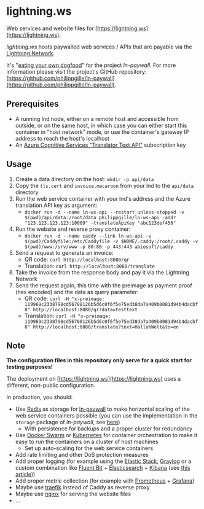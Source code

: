 lightning.ws
============

Web services and website files for [https://lightning.ws](https://lightning.ws).

*lightning.ws* hosts paywalled web services / APIs that are payable via the [Lightning Network](https://lightning.network).

It's "[eating your own dogfood](https://en.wikipedia.org/wiki/Eating_your_own_dog_food)" for the project *ln-paywall*. For more information please visit the project's GitHub repository: [https://github.com/philippgille/ln-paywall](https://github.com/philippgille/ln-paywall).

Prerequisites
-------------

- A running lnd node, either on a remote host and accessible from outside, or on the same host, in which case you can either start this container in "host network" mode, or use the container's gateway IP address to reach the host's localhost
- An [Azure Cognitive Services "Translator Text API"](https://azure.microsoft.com/en-us/services/cognitive-services/translator-text-api/) subscription key

Usage
-----

1. Create a data directory on the host: `mkdir -p api/data`
2. Copy the `tls.cert` and `invoice.macaroon` from your lnd to the `api/data` directory
3. Run the web service container with your lnd's address and the Azure translation API key as argument:
    - `docker run -d --name ln-ws-api --restart unless-stopped -v $(pwd)/api/data:/root/data philippgille/ln-ws-api -addr "123.123.123.123:10009" -translateApiKey "abc123def456"`
4. Run the website and reverse proxy container:
    - `docker run -d --name caddy --link ln-ws-api -v $(pwd)/Caddyfile:/etc/Caddyfile -v $HOME/.caddy:/root/.caddy -v $(pwd)/www:/srv/www -p 80:80 -p 443:443 abiosoft/caddy`
5. Send a request to generate an invoice:
      - QR code: `curl http://localhost:8080/qr`
      - Translation: `curl http://localhost:8080/translate`
6. Take the invoice from the response body and pay it via the Lightning Network
7. Send the request again, this time with the preimage as payment proof (hex encoded) and the data as query parameter:
      - QR code: `curl -H "x-preimage: 119969c2338798cd56708126b5d6c0f6f5e75ed38da7a409b0081d94b4dacbf8" http://localhost:8080/qr?data=testtext`
      - Translation: `curl -H "x-preimage: 119969c2338798cd56708126b5d6c0f6f5e75ed38da7a409b0081d94b4dacbf8" http://localhost:8080/translate?text=Hallo%Welt&to=en`

Note
----

**The configuration files in this repository only serve for a quick start for testing purposes!**

The deployment on [https://lightning.ws](https://lightning.ws) uses a different, non-public configuration.

In production, you should:

- Use [Redis](https://redis.io/) as storage for [ln-paywall](https://github.com/philippgille/ln-paywall) to make horizontal scaling of the web service containers possible (you can use the implementation in the `storage` package of *ln-paywall*, see [here](https://www.godoc.org/github.com/philippgille/ln-paywall/storage))
    - With persistence for backups and a proper cluster for redundancy
- Use [Docker Swarm](https://docs.docker.com/engine/swarm/) or [Kubernetes](https://kubernetes.io/) for container orchestration to make it easy to run the containers on a cluster of host machines
    - Set up auto-scaling for the web service containers
- Add rate limiting and other DoS protection measures
- Add proper logging (for example using the [Elastic Stack](https://www.elastic.co), [Graylog](https://www.graylog.org/) or a custom combination like [Fluent Bit](https://fluentbit.io/) + [Elasticsearch](https://www.elastic.co/products/elasticsearch) + [Kibana](https://www.elastic.co/products/kibana) (see [this article](https://fluentbit.io/articles/docker-logging-elasticsearch/)))
- Add proper metric collection (for example with [Prometheus](https://prometheus.io/) + [Grafana](https://grafana.com/))
- Maybe use [traefik](https://traefik.io/) instead of Caddy as reverse proxy
- Maybe use [nginx](https://nginx.org/en/) for serving the website files
- ...
